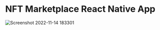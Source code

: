# NFT Marketplace React Native App


![Screenshot 2022-11-14 183301](https://user-images.githubusercontent.com/76164295/201735752-c9ba7f54-ec4a-4a63-9312-710c53329d9e.png)
